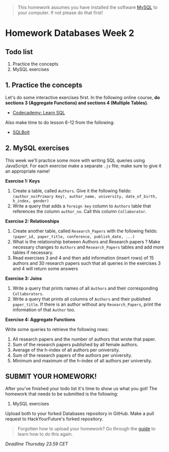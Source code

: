 > This homework assumes you have installed the software [MySQL](https://dev.mysql.com/downloads/installer/) to your computer. If not please do that first!

# Homework Databases Week 2

## **Todo list**

1. Practice the concepts
2. MySQL exercises

## 1. **Practice the concepts**

Let's do some interactive exercises first. In the following online course, **do sections 3 (Aggregate Functions) and sections 4 (Multiple Tables)**.

- [Codecademy: Learn SQL](https://www.codecademy.com/learn/learn-sql)

Also make time to do lesson 6-12 from the following:

- [SQLBolt](https://sqlbolt.com/lesson/select_queries_with_joins)

## 2. **MySQL exercises**

This week we'll practice some more with writing SQL queries using JavaScript. For each exercise make a separate `.js` file; make sure to give it an appropriate name!

**Exercise 1: Keys**

1. Create a table, called `Authors`. Give it the following fields: `(author_no(Primary Key), author_name, university, date_of_birth, h_index, gender)`
2. Write a query that adds a `foreign key` column to `Authors` table that references the column `author_no`.
Call this column `Collaborator`.

**Exercise 2: Relationships**

1. Create another table, called `Research_Papers` with the following fields: `(paper_id, paper_title, conference, publish_date, ...)`
2. What is the relationship between Authors and Research papers ? Make necessary changes to `Authors` and
`Research_Papers` tables and add more tables if necessary.
3. Read exercises 3 and 4 and then add information (insert rows) of 15 authors and 30 research papers such that
all queries in the exercises  3 and 4 will return some answers

**Exercise 3: Joins**

1. Write a query that prints names of all `Authors` and their corresponding `Collaborators`.
2. Write a query that prints all columns of `Authors` and their pubished `paper_title`.
If there is an author without any `Research_Papers`, print the information of that `Author` too.

**Exercise 4: Aggregate Functions**

Write some queries to retrieve the following rows:

1. All research papers and the number of authors that wrote that paper.
2. Sum of the research papers published by all female authors.
3. Average of the h-index of all authors per university.
4. Sum of the research papers of the authors per university.
5. Minimum and maximum of the h-index of all authors per university.


## **SUBMIT YOUR HOMEWORK!**

After you've finished your todo list it's time to show us what you got! The homework that needs to be submitted is the following:

1. MySQL exercises

Upload both to your forked Databases repository in GitHub. Make a pull request to HackYourFuture's forked repository.

> Forgotten how to upload your homework? Go through the [guide](../hand-in-homework-guide.md) to learn how to do this again.

_Deadline Thursday 23.59 CET_
